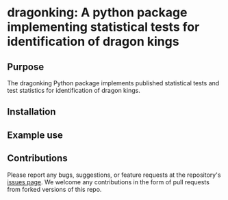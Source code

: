 # dragonking: A python package implementing statistical tests for identification of dragon kings

## Purpose

The dragonking Python package implements published statistical tests and test statistics for identification of dragon kings.

## Installation

## Example use

## Contributions

Please report any bugs, suggestions, or feature requests at the repository's [issues page](https://github.com/dcqin17/dragonking). We welcome any contributions in the form of pull requests from forked versions of this repo.

